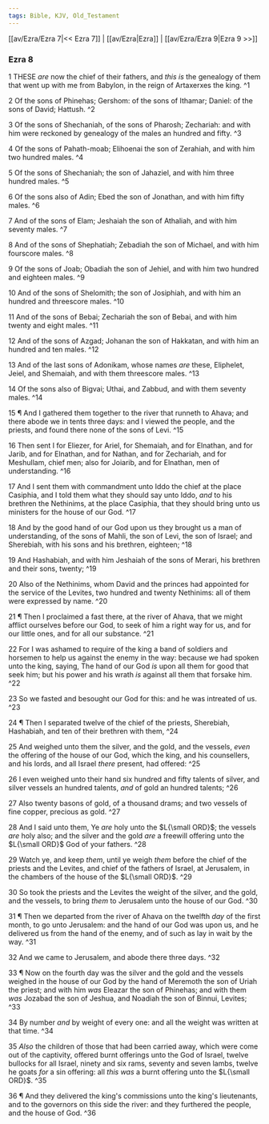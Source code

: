 ```yaml
---
tags: Bible, KJV, Old_Testament
---
```


[[av/Ezra/Ezra 7|<< Ezra 7]] | [[av/Ezra|Ezra]] | [[av/Ezra/Ezra 9|Ezra 9 >>]]

### Ezra 8

1 THESE _are_ now the chief of their fathers, and _this_ _is_ the genealogy of them that went up with me from Babylon, in the reign of Artaxerxes the king. ^1

2 Of the sons of Phinehas; Gershom: of the sons of Ithamar; Daniel: of the sons of David; Hattush. ^2

3 Of the sons of Shechaniah, of the sons of Pharosh; Zechariah: and with him were reckoned by genealogy of the males an hundred and fifty. ^3

4 Of the sons of Pahath-moab; Elihoenai the son of Zerahiah, and with him two hundred males. ^4

5 Of the sons of Shechaniah; the son of Jahaziel, and with him three hundred males. ^5

6 Of the sons also of Adin; Ebed the son of Jonathan, and with him fifty males. ^6

7 And of the sons of Elam; Jeshaiah the son of Athaliah, and with him seventy males. ^7

8 And of the sons of Shephatiah; Zebadiah the son of Michael, and with him fourscore males. ^8

9 Of the sons of Joab; Obadiah the son of Jehiel, and with him two hundred and eighteen males. ^9

10 And of the sons of Shelomith; the son of Josiphiah, and with him an hundred and threescore males. ^10

11 And of the sons of Bebai; Zechariah the son of Bebai, and with him twenty and eight males. ^11

12 And of the sons of Azgad; Johanan the son of Hakkatan, and with him an hundred and ten males. ^12

13 And of the last sons of Adonikam, whose names _are_ these, Eliphelet, Jeiel, and Shemaiah, and with them threescore males. ^13

14 Of the sons also of Bigvai; Uthai, and Zabbud, and with them seventy males. ^14

15 ¶ And I gathered them together to the river that runneth to Ahava; and there abode we in tents three days: and I viewed the people, and the priests, and found there none of the sons of Levi. ^15

16 Then sent I for Eliezer, for Ariel, for Shemaiah, and for Elnathan, and for Jarib, and for Elnathan, and for Nathan, and for Zechariah, and for Meshullam, chief men; also for Joiarib, and for Elnathan, men of understanding. ^16

17 And I sent them with commandment unto Iddo the chief at the place Casiphia, and I told them what they should say unto Iddo, _and_ to his brethren the Nethinims, at the place Casiphia, that they should bring unto us ministers for the house of our God. ^17

18 And by the good hand of our God upon us they brought us a man of understanding, of the sons of Mahli, the son of Levi, the son of Israel; and Sherebiah, with his sons and his brethren, eighteen; ^18

19 And Hashabiah, and with him Jeshaiah of the sons of Merari, his brethren and their sons, twenty; ^19

20 Also of the Nethinims, whom David and the princes had appointed for the service of the Levites, two hundred and twenty Nethinims: all of them were expressed by name. ^20

21 ¶ Then I proclaimed a fast there, at the river of Ahava, that we might afflict ourselves before our God, to seek of him a right way for us, and for our little ones, and for all our substance. ^21

22 For I was ashamed to require of the king a band of soldiers and horsemen to help us against the enemy in the way: because we had spoken unto the king, saying, The hand of our God _is_ upon all them for good that seek him; but his power and his wrath _is_ against all them that forsake him. ^22

23 So we fasted and besought our God for this: and he was intreated of us. ^23

24 ¶ Then I separated twelve of the chief of the priests, Sherebiah, Hashabiah, and ten of their brethren with them, ^24

25 And weighed unto them the silver, and the gold, and the vessels, _even_ the offering of the house of our God, which the king, and his counsellers, and his lords, and all Israel _there_ present, had offered: ^25

26 I even weighed unto their hand six hundred and fifty talents of silver, and silver vessels an hundred talents, _and_ of gold an hundred talents; ^26

27 Also twenty basons of gold, of a thousand drams; and two vessels of fine copper, precious as gold. ^27

28 And I said unto them, Ye _are_ holy unto the $L{\small ORD}$; the vessels _are_ holy also; and the silver and the gold _are_ a freewill offering unto the $L{\small ORD}$ God of your fathers. ^28

29 Watch ye, and keep _them_, until ye weigh _them_ before the chief of the priests and the Levites, and chief of the fathers of Israel, at Jerusalem, in the chambers of the house of the $L{\small ORD}$. ^29

30 So took the priests and the Levites the weight of the silver, and the gold, and the vessels, to bring _them_ to Jerusalem unto the house of our God. ^30

31 ¶ Then we departed from the river of Ahava on the twelfth _day_ of the first month, to go unto Jerusalem: and the hand of our God was upon us, and he delivered us from the hand of the enemy, and of such as lay in wait by the way. ^31

32 And we came to Jerusalem, and abode there three days. ^32

33 ¶ Now on the fourth day was the silver and the gold and the vessels weighed in the house of our God by the hand of Meremoth the son of Uriah the priest; and with him _was_ Eleazar the son of Phinehas; and with them _was_ Jozabad the son of Jeshua, and Noadiah the son of Binnui, Levites; ^33

34 By number _and_ by weight of every one: and all the weight was written at that time. ^34

35 _Also_ the children of those that had been carried away, which were come out of the captivity, offered burnt offerings unto the God of Israel, twelve bullocks for all Israel, ninety and six rams, seventy and seven lambs, twelve he goats _for_ a sin offering: all _this_ _was_ a burnt offering unto the $L{\small ORD}$. ^35

36 ¶ And they delivered the king's commissions unto the king's lieutenants, and to the governors on this side the river: and they furthered the people, and the house of God. ^36
